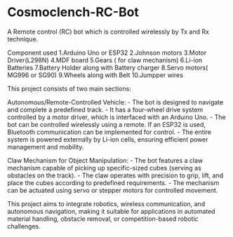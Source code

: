 # Cosmoclench-RC-Bot
A Remote control (RC) bot which is controlled wirelessly by Tx and Rx technique.

Component used
1.Arduino Uno or ESP32
2.Johnson motors
3.Motor Driver(L298N)
4.MDF board
5.Gears ( for claw mechanism)
6.Li-ion Batteries 
7.Battery Holder along with Battery charger
8.Servo motors( MG996 or SG90)
9.Wheels along with Belt
10.Jumpper wires 

This project consists of two main sections:

  Autonomous/Remote-Controlled Vehicle:
      - The bot is designed to navigate and complete a predefined track.
      - It has a four-wheel drive system controlled by a motor driver, which is interfaced with an Arduino Uno.
      - The bot can be controlled wirelessly using a remote. If an ESP32 is used, Bluetooth communication can be implemented for control.
      - The entire system is powered externally by Li-ion cells, ensuring efficient power management and mobility.

   Claw Mechanism for Object Manipulation:
      - The bot features a claw mechanism capable of picking up specific-sized cubes (serving as obstacles on the track).
      - The claw operates with precision to grip, lift, and place the cubes according to predefined requirements.
      - The mechanism can be actuated using servo or stepper motors for controlled movement.

This project aims to integrate robotics, wireless communication, and autonomous navigation, making it suitable for applications in automated material handling, obstacle removal, or competition-based robotic challenges.
